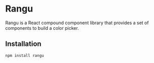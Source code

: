 # Rangu

Rangu is a React compound component library that provides a set of components to build a color picker.

## Installation

```bash
npm install rangu
```
